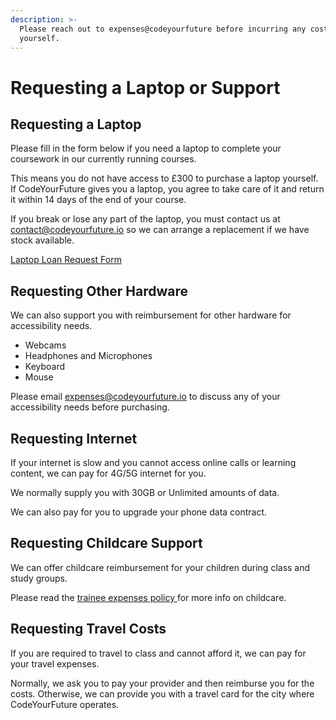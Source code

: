 ```yaml
---
description: >-
  Please reach out to expenses@codeyourfuture before incurring any costs to
  yourself.
---
```


# Requesting a Laptop or Support

## Requesting a Laptop

Please fill in the form below if you need a laptop to complete your coursework in our currently running courses.&#x20;

This means you do not have access to £300 to purchase a laptop yourself. If CodeYourFuture gives you a laptop, you agree to take care of it and return it within 14 days of the end of your course.&#x20;

If you break or lose any part of the laptop, you must contact us at contact@codeyourfuture.io so we can arrange a replacement if we have stock available.

[Laptop Loan Request Form](https://airtable.com/appZdIjH0ZG3eXk1V/pagedMs6nRNHLSSoT/form)

## Requesting Other Hardware

We can also support you with reimbursement for other hardware for accessibility needs.

* Webcams
* Headphones and Microphones
* Keyboard
* Mouse

Please email expenses@codeyourfuture.io to discuss any of your accessibility needs before purchasing.

## Requesting Internet

If your internet is slow and you cannot access online calls or learning content, we can pay for 4G/5G internet for you.

We normally supply you with 30GB or Unlimited amounts of data.&#x20;

We can also pay for you to upgrade your phone data contract.

## Requesting Childcare Support

We can offer childcare reimbursement for your children during class and study groups.

Please read the [trainee expenses policy ](https://docs.codeyourfuture.io/trainees/support/trainee-expenses)for more info on childcare.

## Requesting Travel Costs

If you are required to travel to class and cannot afford it, we can pay for your travel expenses.&#x20;

Normally, we ask you to pay your provider and then reimburse you for the costs. Otherwise, we can provide you with a travel card for the city where CodeYourFuture operates.
